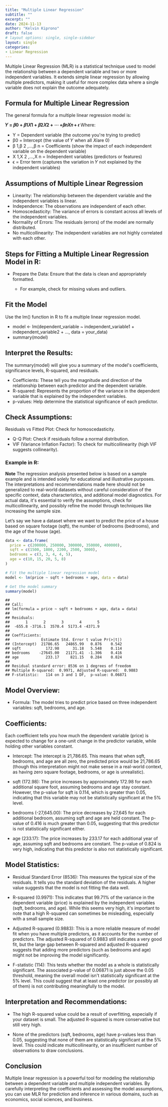 ```yaml
---
title: "Multiple Linear Regression"
subtitle: ""
excerpt: ""
date: 2024-11-13
author: "Kelvin Kiprono"
draft: false
# layout options: single, single-sidebar
layout: single
categories:
- Linear Regression
---
```


Multiple Linear Regression (MLR) is a statistical technique used to model the relationship between a dependent variable and two or more independent variables. It extends simple linear regression by allowing multiple predictors, making it useful for more complex data where a single variable does not explain the outcome adequately.

## Formula for Multiple Linear Regression

The general formula for a multiple linear regression model is:

**𝑌 = 𝛽0 + 𝛽1𝑋1 + 𝛽2𝑋2 + ⋯ +𝛽𝑛𝑋𝑛 + 𝜖**
Where:

 - Y = Dependent variable (the outcome you're trying to predict)
 - β0 = Intercept (the value of 𝑌 when all 𝑋𝑖are 0)
 - β 1,β 2 ,…,β n = Coefficients (show the impact of each independent variable on the dependent variable)
 - X 1,X 2 ,…,X n = Independent variables (predictors or features)
 - ϵ = Error term (captures the variation in 𝑌 not explained by the independent variables)
 
## Assumptions of Multiple Linear Regression  

- Linearity: The relationship between the dependent variable and the independent variables is linear.
- Independence: The observations are independent of each other.
- Homoscedasticity: The variance of errors is constant across all levels of the independent variables.
- Normality of Errors: The residuals (errors) of the model are normally distributed.
- No multicollinearity: The independent variables are not highly correlated with each other.

## Steps for Fitting a Multiple Linear Regression Model in R:

- Prepare the Data: Ensure that the data is clean and appropriately formatted.

   - For example, check for missing values and outliers.
   
## Fit the Model 
Use the lm() function in R to fit a multiple linear regression model.

- model <- lm(dependent_variable ~ independent_variable1 + independent_variable2 + ..., data = your_data)
- summary(model)

## Interpret the Results: 

The summary(model) will give you a summary of the model's coefficients, significance levels, R-squared, and residuals.

- Coefficients: These tell you the magnitude and direction of the relationship between each predictor and the dependent variable.
- R-squared: Represents the proportion of the variance in the dependent variable that is explained by the independent variables.
- p-values: Help determine the statistical significance of each predictor.

## Check Assumptions:

Residuals vs Fitted Plot: Check for homoscedasticity.
- Q-Q Plot: Check if residuals follow a normal distribution.
- VIF (Variance Inflation Factor): To check for multicollinearity (high VIF suggests collinearity).

### Example in R:
**Note**
The regression analysis presented below is based on a sample example and is intended solely for educational and illustrative purposes. The interpretations and recommendations made here should not be generalized to real-world datasets without careful consideration of the specific context, data characteristics, and additional model diagnostics. For actual data, it's essential to verify the assumptions, check for multicollinearity, and possibly refine the model through techniques like increasing the sample size.

Let’s say we have a dataset where we want to predict the price of a house based on square footage (sqft), the number of bedrooms (bedrooms), and the age of the house (age).


``` r
data <- data.frame(
  price = c(200000, 250000, 300000, 350000, 400000),
  sqft = c(1500, 1800, 2200, 2500, 3000),
  bedrooms = c(3, 3, 4, 4, 5),
  age = c(10, 15, 20, 5, 8)
)
```

``` r
# Fit the multiple linear regression model
model <- lm(price ~ sqft + bedrooms + age, data = data)
```


``` r
# Get the model summary
summary(model)
```

```
## 
## Call:
## lm(formula = price ~ sqft + bedrooms + age, data = data)
## 
## Residuals:
##       1       2       3       4       5 
##  -655.8 -3716.1  3570.4  5173.4 -4371.9 
## 
## Coefficients:
##              Estimate Std. Error t value Pr(>|t|)
## (Intercept)  21786.65   24865.99   0.876    0.542
## sqft           172.98      31.18   5.548    0.114
## bedrooms    -27645.00   21171.41  -1.306    0.416
## age            233.17     821.15   0.284    0.824
## 
## Residual standard error: 8536 on 1 degrees of freedom
## Multiple R-squared:  0.9971,	Adjusted R-squared:  0.9883 
## F-statistic:   114 on 3 and 1 DF,  p-value: 0.06871
```
## Model Overview:

- Formula: The model tries to predict price based on three independent variables: sqft, bedrooms, and age.

## Coefficients:

Each coefficient tells you how much the dependent variable (price) is expected to change for a one-unit change in the predictor variable, while holding other variables constant.

- Intercept: The intercept is 21,786.65. This means that when sqft, bedrooms, and age are all zero, the predicted price would be 21,786.65 (though this interpretation might not make sense in a real-world context, as having zero square footage, bedrooms, or age is unrealistic).

- sqft (172.98): The price increases by approximately 172.98 for each additional square foot, assuming bedrooms and age stay constant. However, the p-value for sqft is 0.114, which is greater than 0.05, indicating that this variable may not be statistically significant at the 5% level.

- bedrooms (-27,645.00): The price decreases by 27,645 for each additional bedroom, assuming sqft and age are held constant. The p-value of 0.416 is much greater than 0.05, suggesting that this predictor is not statistically significant either.

- age (233.17): The price increases by 233.17 for each additional year of age, assuming sqft and bedrooms are constant. The p-value of 0.824 is very high, indicating that this predictor is also not statistically significant.

## Model Statistics:

- Residual Standard Error (8536): This measures the typical size of the residuals. It tells you the standard deviation of the residuals. A higher value suggests that the model is not fitting the data well.

- R-squared (0.9971): This indicates that 99.71% of the variance in the dependent variable (price) is explained by the independent variables (sqft, bedrooms, and age). While this seems very high, it's important to note that a high R-squared can sometimes be misleading, especially with a small sample size.

- Adjusted R-squared (0.9883): This is a more reliable measure of model fit when you have multiple predictors, as it accounts for the number of predictors. The adjusted R-squared of 0.9883 still indicates a very good fit, but the large gap between R-squared and adjusted R-squared suggests that adding more predictors (such as bedrooms and age) might not be improving the model significantly.

- F-statistic (114): This tests whether the model as a whole is statistically significant. The associated p-value of 0.06871 is just above the 0.05 threshold, meaning the overall model isn't statistically significant at the 5% level. This could suggest that at least one predictor (or possibly all of them) is not contributing meaningfully to the model.

## Interpretation and Recommendations:

- The high R-squared value could be a result of overfitting, especially if your dataset is small. The adjusted R-squared is more conservative but still very high.

- None of the predictors (sqft, bedrooms, age) have p-values less than 0.05, suggesting that none of them are statistically significant at the 5% level. This could indicate multicollinearity, or an insufficient number of observations to draw conclusions.

## Conclusion

Multiple linear regression is a powerful tool for modeling the relationship between a dependent variable and multiple independent variables. By carefully interpreting the coefficients and assessing the model assumptions, you can use MLR for prediction and inference in various domains, such as economics, social sciences, and business.
